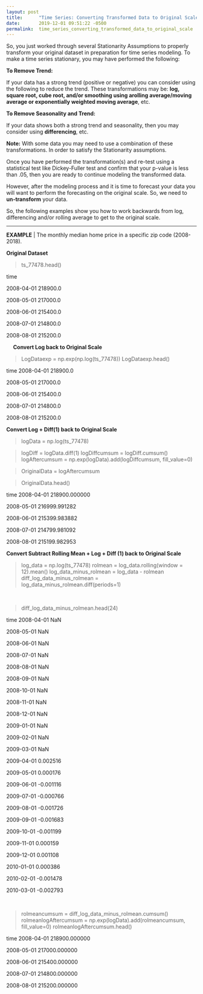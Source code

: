 ```yaml
---
layout: post
title:      "Time Series: Converting Transformed Data to Original Scale"
date:       2019-12-01 09:51:22 -0500
permalink:  time_series_converting_transformed_data_to_original_scale
---
```



So, you just worked through several Stationarity Assumptions to properly transform your original dataset in preparation for time series modeling.  To make a time series stationary, you may have performed the following:

**To Remove Trend:**

If your data has a strong trend (positive or negative) you can consider using the following to reduce the trend.  These transformations may be: **log, square root, cube root, and/or smoothing using arolling average/moving average or exponentially weighted moving average**, etc. 


**To Remove Seasonality and Trend:**

If your data shows both a strong trend and seasonality, then you may consider using **differencing**, etc.

**Note:** With some data you may need to use a combination of these transformations.  In order to satisfy the Stationarity assumptions.

Once you have performed the transformation(s) and re-test using a statistical test like Dickey-Fuller test and confirm that your p-value is less than .05, then you are ready to continue modeling the transformed data. 

However, after the modeling process and it is time to forecast your data you will want to perform the forecasting on the original scale. So, we need to **un-transform** your data.

So, the following examples show you how to work backwards from log, differencing and/or rolling average to get to the original scale.

________________




**EXAMPLE** | The monthly median home price in a specific zip code (2008-2018). 

**Original Dataset**

> ts_77478.head()

time

2008-04-01    218900.0

2008-05-01    217000.0

2008-06-01    215400.0

2008-07-01    214800.0

2008-08-01    215200.0

 
**Convert Log back to Original Scale**

> LogDataexp = np.exp(np.log(ts_77478))
> LogDataexp.head()

 time
2008-04-01    218900.0

2008-05-01    217000.0

2008-06-01    215400.0

2008-07-01    214800.0

2008-08-01    215200.0


**Convert Log + Diff(1) back to Original Scale**

> logData = np.log(ts_77478)

> logDiff = logData.diff(1)
> logDiffcumsum = logDiff.cumsum()
> logAftercumsum = np.exp(logData).add(logDiffcumsum, fill_value=0)

> OriginalData  = logAftercumsum

> OriginalData.head()

time
2008-04-01    218900.000000

2008-05-01    216999.991282

2008-06-01    215399.983882

2008-07-01    214799.981092

2008-08-01    215199.982953


**Convert Subtract Rolling Mean + Log + Diff (1) back to Original Scale**
> log_data = np.log(ts_77478)
> rolmean = log_data.rolling(window = 12).mean()
> log_data_minus_rolmean = log_data - rolmean
> diff_log_data_minus_rolmean = log_data_minus_rolmean.diff(periods=1)

 
> diff_log_data_minus_rolmean.head(24)

time
2008-04-01         NaN

2008-05-01         NaN

2008-06-01         NaN

2008-07-01         NaN

2008-08-01         NaN

2008-09-01         NaN

2008-10-01         NaN

2008-11-01         NaN

2008-12-01         NaN

2009-01-01         NaN

2009-02-01         NaN

2009-03-01         NaN

2009-04-01    0.002516

2009-05-01    0.000176

2009-06-01   -0.001116

2009-07-01   -0.000766

2009-08-01   -0.001726

2009-09-01   -0.001683

2009-10-01   -0.001199

2009-11-01    0.000159

2009-12-01    0.001108

2010-01-01    0.000386

2010-02-01   -0.001478

2010-03-01   -0.002793

 
> rolmeancumsum = diff_log_data_minus_rolmean.cumsum()
> rolmeanlogAftercumsum = np.exp(logData).add(rolmeancumsum, fill_value=0)
> rolmeanlogAftercumsum.head()

time
2008-04-01    218900.000000

2008-05-01    217000.000000

2008-06-01    215400.000000

2008-07-01    214800.000000

2008-08-01    215200.000000


 


